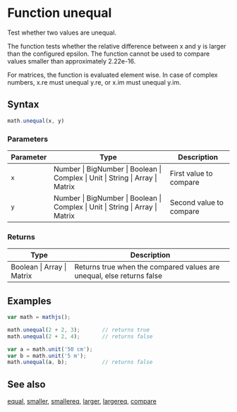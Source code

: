 # Function unequal

Test whether two values are unequal.

The function tests whether the relative difference between x and y is
larger than the configured epsilon. The function cannot be used to compare
values smaller than approximately 2.22e-16.

For matrices, the function is evaluated element wise.
In case of complex numbers, x.re must unequal y.re, or x.im must unequal y.im.


## Syntax

```js
math.unequal(x, y)
```

### Parameters

Parameter | Type | Description
--------- | ---- | -----------
`x` | Number &#124; BigNumber &#124; Boolean &#124; Complex &#124; Unit &#124; String &#124; Array &#124; Matrix | First value to compare
`y` | Number &#124; BigNumber &#124; Boolean &#124; Complex &#124; Unit &#124; String &#124; Array &#124; Matrix | Second value to compare

### Returns

Type | Description
---- | -----------
Boolean &#124; Array &#124; Matrix | Returns true when the compared values are unequal, else returns false


## Examples

```js
var math = mathjs();

math.unequal(2 + 2, 3);       // returns true
math.unequal(2 + 2, 4);       // returns false

var a = math.unit('50 cm');
var b = math.unit('5 m');
math.unequal(a, b);           // returns false
```


## See also

[equal](equal.md),
[smaller](smaller.md),
[smallereq](smallereq.md),
[larger](larger.md),
[largereq](largereq.md),
[compare](compare.md)


<!-- Note: This file is automatically generated from source code comments. Changes made in this file will be overridden. -->
